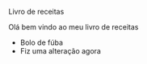 Livro de receitas 

Olá bem vindo ao meu livro de receitas

- Bolo de fúba
- Fiz uma alteração agora
